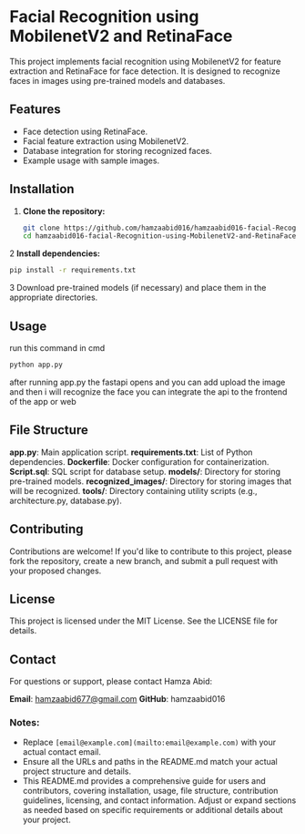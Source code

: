 # Facial Recognition using MobilenetV2 and RetinaFace

This project implements facial recognition using MobilenetV2 for feature extraction and RetinaFace for face detection. It is designed to recognize faces in images using pre-trained models and databases.

## Features

- Face detection using RetinaFace.
- Facial feature extraction using MobilenetV2.
- Database integration for storing recognized faces.
- Example usage with sample images.

## Installation

1. **Clone the repository:**
   ```bash
   git clone https://github.com/hamzaabid016/hamzaabid016-facial-Recognition-using-MobilenetV2-and-RetinaFace.git
   cd hamzaabid016-facial-Recognition-using-MobilenetV2-and-RetinaFace
   ```
2  **Install dependencies:**
   ```bash
   pip install -r requirements.txt
   ```


3   Download pre-trained models (if necessary) and place them in the appropriate directories.

## Usage
run this command in cmd
```bash
python app.py
```
after running app.py the fastapi opens and you can add upload the image and then i will recognize the face
you can integrate the api to the frontend of the app or web


## File Structure
**app.py**: Main application script.
**requirements.txt**: List of Python dependencies.
**Dockerfile**: Docker configuration for containerization.
**Script.sql**: SQL script for database setup.
**models/**: Directory for storing pre-trained models.
**recognized_images/**: Directory for storing images that will be recognized.
**tools/**: Directory containing utility scripts (e.g., architecture.py, database.py).


## Contributing
Contributions are welcome! If you'd like to contribute to this project, please fork the repository, create a new branch, and submit a pull request with your proposed changes.

## License
This project is licensed under the MIT License. See the LICENSE file for details.

## Contact
For questions or support, please contact Hamza Abid:

**Email**: hamzaabid677@gmail.com
**GitHub**: hamzaabid016



### Notes:
- Replace `[email@example.com](mailto:email@example.com)` with your actual contact email.
- Ensure all the URLs and paths in the README.md match your actual project structure and details.
- This README.md provides a comprehensive guide for users and contributors, covering installation, usage, file structure, contribution guidelines, licensing, and contact information. Adjust or expand sections as needed based on specific requirements or additional details about your project.

 
